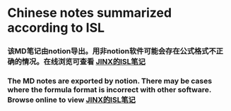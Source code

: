 
# Chinese notes summarized according to ISL
### 该MD笔记由notion导出。用非notion软件可能会存在公式格式不正确的情况。在线浏览可查看 [JINX的ISL笔记](https://jinx-work.notion.site/An-Introduction-to-Statistical-Learning-960c792c89ed4f3e8ac6895639c421b3)
### The MD notes are exported by notion. There may be cases where the formula format is incorrect with other software. Browse online to view  [JINX的ISL笔记](https://jinx-work.notion.site/An-Introduction-to-Statistical-Learning-960c792c89ed4f3e8ac6895639c421b3)
